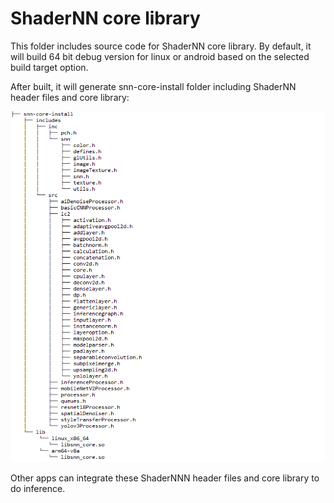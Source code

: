 # ShaderNN core library

This folder includes source code for ShaderNN core library. By default, it will build 64 bit debug version for linux or android based on the selected build target option.

After built, it will generate snn-core-install folder including ShaderNN header files and core library:

![snn-core-install](../docs/images/snn-core-install.png)

Other apps can integrate these ShaderNNN header files and core library to do inference. 
